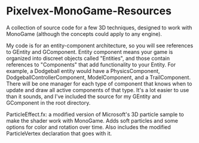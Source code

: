 # Pixelvex-MonoGame-Resources
A collection of source code for a few 3D techniques, designed to work with MonoGame (although the concepts could apply to any engine).

My code is for an entity-component architecture, so you will see references to GEntity and GComponent. Entity component means your game is organized into discreet objects called "Entities", and those contain references to "Components" that add functionality to your Entity. For example, a Dodgeball entity would have a PhysicsComponent, DodgeballControllerComponent, ModelComponent, and a TrailComponent. There will be one manager for each type of component that knows when to update and draw all active components of that type. It's a lot easier to use than it sounds, and I've included the source for my GEntity and GComponent in the root directory.

ParticleEffect.fx: a modified version of Microsoft's 3D particle sample to make the shader work with MonoGame. Adds soft particles and some options for color and rotation over time. Also includes the modified ParticleVertex declaration that goes with it.

